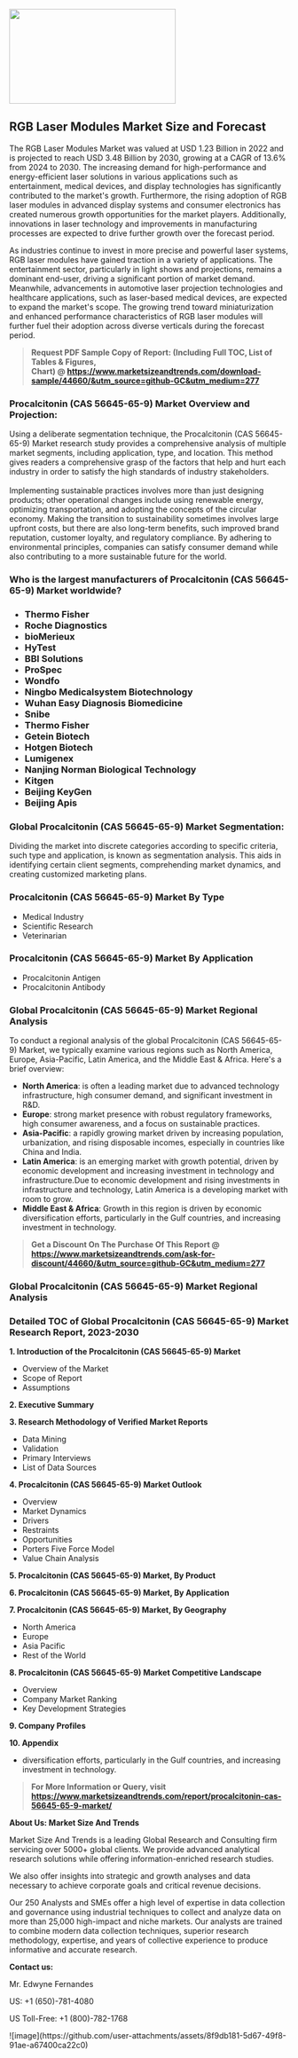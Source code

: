 <p><img class="alignnone size-medium wp-image-20088" src="https://ffe5etoiles.com/wp-content/uploads/2024/12/MST1-300x171.png" alt="" width="300" height="171" /></p><h2>RGB Laser Modules Market Size and Forecast</h2><p>The RGB Laser Modules Market was valued at USD 1.23 Billion in 2022 and is projected to reach USD 3.48 Billion by 2030, growing at a CAGR of 13.6% from 2024 to 2030. The increasing demand for high-performance and energy-efficient laser solutions in various applications such as entertainment, medical devices, and display technologies has significantly contributed to the market's growth. Furthermore, the rising adoption of RGB laser modules in advanced display systems and consumer electronics has created numerous growth opportunities for the market players. Additionally, innovations in laser technology and improvements in manufacturing processes are expected to drive further growth over the forecast period.</p><p>As industries continue to invest in more precise and powerful laser systems, RGB laser modules have gained traction in a variety of applications. The entertainment sector, particularly in light shows and projections, remains a dominant end-user, driving a significant portion of market demand. Meanwhile, advancements in automotive laser projection technologies and healthcare applications, such as laser-based medical devices, are expected to expand the market's scope. The growing trend toward miniaturization and enhanced performance characteristics of RGB laser modules will further fuel their adoption across diverse verticals during the forecast period.</p></p><blockquote id="" class=""><strong>Request PDF Sample Copy of Report: (Including Full TOC, List of Tables &amp; Figures, Chart)&nbsp;@&nbsp;<strong><a href="https://www.marketsizeandtrends.com/download-sample/44660/&utm_source=github-GC&utm_medium=277" target="_blank">https://www.marketsizeandtrends.com/download-sample/44660/&utm_source=github-GC&utm_medium=277</a></strong></strong></blockquote><h3 id="" class="">Procalcitonin (CAS 56645-65-9) Market&nbsp;Overview and Projection:</h3><p id="" class="">Using a deliberate segmentation technique, the Procalcitonin (CAS 56645-65-9) Market research study provides a comprehensive analysis of multiple market segments, including application, type, and location. This method gives readers a comprehensive grasp of the factors that help and hurt each industry in order to satisfy the high standards of industry stakeholders. <br /> <br />Implementing sustainable practices involves more than just designing products; other operational changes include using renewable energy, optimizing transportation, and adopting the concepts of the circular economy. Making the transition to sustainability sometimes involves large upfront costs, but there are also long-term benefits, such improved brand reputation, customer loyalty, and regulatory compliance. By adhering to environmental principles, companies can satisfy consumer demand while also contributing to a more sustainable future for the world.</p><h3 id="" class="">Who is the largest manufacturers of&nbsp;Procalcitonin (CAS 56645-65-9) Market worldwide?</h3><h3 class=""><p><ul><li>Thermo Fisher </li><li> Roche Diagnostics </li><li> bioMerieux </li><li> HyTest </li><li> BBI Solutions </li><li> ProSpec </li><li> Wondfo </li><li> Ningbo Medicalsystem Biotechnology </li><li> Wuhan Easy Diagnosis Biomedicine </li><li> Snibe </li><li> Thermo Fisher </li><li> Getein Biotech </li><li> Hotgen Biotech </li><li> Lumigenex </li><li> Nanjing Norman Biological Technology </li><li> Kitgen </li><li> Beijing KeyGen </li><li> Beijing Apis</li></ul></p></h3><h3 id="" class="">Global&nbsp;Procalcitonin (CAS 56645-65-9) Market Segmentation:</h3><p id="" class="">Dividing the market into discrete categories according to specific criteria, such type and application, is known as segmentation analysis. This aids in identifying certain client segments, comprehending market dynamics, and creating customized marketing plans.</p><h3 id="" class="">Procalcitonin (CAS 56645-65-9) Market&nbsp;By Type</h3><p><p><ul><li>Medical Industry</li><li> Scientific Research</li><li> Veterinarian</p></li></ul></p></p><h3 id="" class="">Procalcitonin (CAS 56645-65-9) Market&nbsp;By Application</h3><p class=""><p><ul><li>Procalcitonin Antigen</li><li> Procalcitonin Antibody</li></ul></p></p><h3 id="" class="">Global Procalcitonin (CAS 56645-65-9) Market Regional Analysis</h3><p id="" class="">To conduct a regional analysis of the global Procalcitonin (CAS 56645-65-9) Market, we typically examine various regions such as North America, Europe, Asia-Pacific, Latin America, and the Middle East &amp; Africa. Here's a brief overview:</p><ul><li><strong>North America</strong>: is often a leading market due to advanced technology infrastructure, high consumer demand, and significant investment in R&amp;D.</li><li><strong>Europe</strong>: strong market presence with robust regulatory frameworks, high consumer awareness, and a focus on sustainable practices.</li><li><strong>Asia-Pacific</strong>: a rapidly growing market driven by increasing population, urbanization, and rising disposable incomes, especially in countries like China and India.</li><li><strong>Latin America</strong>: is an emerging market with growth potential, driven by economic development and increasing investment in technology and infrastructure.Due to economic development and rising investments in infrastructure and technology, Latin America is a developing market with room to grow.</li><li><strong>Middle East &amp; Africa</strong>: Growth in this region is driven by economic diversification efforts, particularly in the Gulf countries, and increasing investment in technology.</li></ul><blockquote id="" class=""><strong>Get a Discount On The Purchase Of This Report @ <strong><a href="https://www.marketsizeandtrends.com/ask-for-discount/44660/&utm_source=github-GC&utm_medium=277" target="_blank">https://www.marketsizeandtrends.com/ask-for-discount/44660/&utm_source=github-GC&utm_medium=277</a></strong></strong></blockquote><h3 id="" class="">Global Procalcitonin (CAS 56645-65-9) Market Regional Analysis</h3><h3 id="" class="">Detailed TOC of Global Procalcitonin (CAS 56645-65-9) Market Research Report, 2023-2030</h3><p id="" class=""><strong>1. Introduction of the Procalcitonin (CAS 56645-65-9) Market</strong></p><ul><li>Overview of the Market</li><li>Scope of Report</li><li>Assumptions</li></ul><p id="" class=""><strong>2. Executive Summary</strong></p><p id="" class=""><strong>3. Research Methodology of Verified Market Reports</strong></p><ul><li>Data Mining</li><li>Validation</li><li>Primary Interviews</li><li>List of Data Sources</li></ul><p id="" class=""><strong>4. Procalcitonin (CAS 56645-65-9) Market Outlook</strong></p><ul><li>Overview</li><li>Market Dynamics</li><li>Drivers</li><li>Restraints</li><li>Opportunities</li><li>Porters Five Force Model</li><li>Value Chain Analysis</li></ul><p id="" class=""><strong>5. Procalcitonin (CAS 56645-65-9) Market, By Product</strong></p><p id="" class=""><strong>6. Procalcitonin (CAS 56645-65-9) Market, By Application</strong></p><p id="" class=""><strong>7. Procalcitonin (CAS 56645-65-9) Market, By Geography</strong></p><ul><li>North America</li><li>Europe</li><li>Asia Pacific</li><li>Rest of the World</li></ul><p id="" class=""><strong>8. Procalcitonin (CAS 56645-65-9) Market Competitive Landscape</strong></p><ul><li>Overview</li><li>Company Market Ranking</li><li>Key Development Strategies</li></ul><p id="" class=""><strong>9. Company Profiles</strong></p><p id="" class=""><strong>10. Appendix</strong></p><ul><li>diversification efforts, particularly in the Gulf countries, and increasing investment in technology.</li></ul><blockquote id="" class=""><strong>For More Information or Query, visit <strong><strong><a href="https://www.marketsizeandtrends.com/report/procalcitonin-cas-56645-65-9-market/" target="_blank">https://www.marketsizeandtrends.com/report/procalcitonin-cas-56645-65-9-market/</a></strong></strong></strong></blockquote><p id="" class=""><strong>About Us: Market Size And Trends</strong></p><p id="" class="">Market Size And Trends is a leading Global Research and Consulting firm servicing over 5000+ global clients. We provide advanced analytical research solutions while offering information-enriched research studies.</p><p id="" class="">We also offer insights into strategic and growth analyses and data necessary to achieve corporate goals and critical revenue decisions.</p><p id="" class="">Our 250 Analysts and SMEs offer a high level of expertise in data collection and governance using industrial techniques to collect and analyze data on more than 25,000 high-impact and niche markets. Our analysts are trained to combine modern data collection techniques, superior research methodology, expertise, and years of collective experience to produce informative and accurate research.</p><p id="" class=""><strong>Contact us:</strong></p><p id="" class="">Mr. Edwyne Fernandes</p><p id="" class="">US: +1 (650)-781-4080</p><p id="" class="">US Toll-Free: +1 (800)-782-1768</p>
![image](https://github.com/user-attachments/assets/8f9db181-5d67-49f8-91ae-a67400ca22c0)
